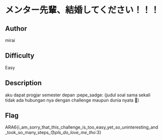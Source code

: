 # メンター先輩、結婚してください！！！

## Author

mirai

## Difficulty

Easy

## Description

aku dapat progjar semester depan :pepe_sadge: (judul soal sama sekali tidak ada hubungan nya dengan challenge maupun dunia nyata 🙏)

## Flag

ARA6{i_am_sorry_that_this_challenge_is_too_easy_yet_so_uninteresting_and_took_so_many_steps_😓_pls_do_love_me_tho_:3}